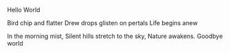 Hello World



Bird chip and flatter
Drew drops glisten on pertals
Life begins anew



In the morning mist,
Silent hills stretch to the sky,
Nature awakens.
Goodbye world

